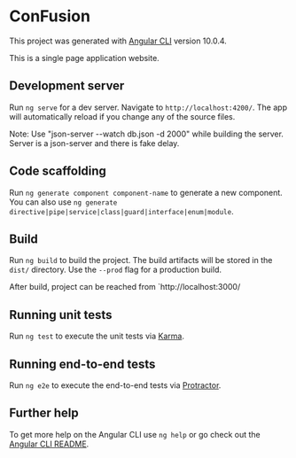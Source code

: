 # ConFusion

This project was generated with [Angular CLI](https://github.com/angular/angular-cli) version 10.0.4.

This is a single page application website.

## Development server

Run `ng serve` for a dev server. Navigate to `http://localhost:4200/`. The app will automatically reload if you change any of the source files.

Note: Use "json-server --watch db.json -d 2000" while building the server. Server is a json-server and there is fake delay.

## Code scaffolding

Run `ng generate component component-name` to generate a new component. You can also use `ng generate directive|pipe|service|class|guard|interface|enum|module`.

## Build

Run `ng build` to build the project. The build artifacts will be stored in the `dist/` directory. Use the `--prod` flag for a production build.

After build, project can be reached from `http://localhost:3000/

## Running unit tests

Run `ng test` to execute the unit tests via [Karma](https://karma-runner.github.io).

## Running end-to-end tests

Run `ng e2e` to execute the end-to-end tests via [Protractor](http://www.protractortest.org/).

## Further help

To get more help on the Angular CLI use `ng help` or go check out the [Angular CLI README](https://github.com/angular/angular-cli/blob/master/README.md).
